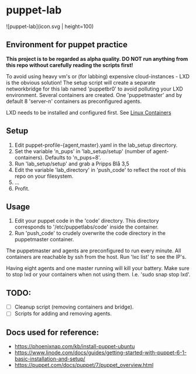 # puppet-lab

![puppet-lab](icon.svg | height=100)

## Environment for puppet practice

**This project is to be regarded as alpha quality. DO NOT run anything from this
repo without carefully reading the scripts first!**

To avoid using heavy vm's or (for labbing) expensive cloud-instances - LXD is 
the obvious solution!
The setup script will create a separate networkbridge for this lab named
'puppetbr0' to avoid polluting your LXD environment.
Several containers are created. One 'puppetmaster' and by default 8 'server-n'
containers as preconfigured agents.

LXD needs to be installed and configured first. See [Linux Containers](https://linuxcontainers.org/lxd/getting-started-cli/)

## Setup

  1. Edit puppet-profile-{agent,master}.yaml in the lab_setup direcrtory.
  2. Set the variable 'n_pups' in 'lab_setup/setup' (number of agent-containers).
     Defaults to 'n_pups=8'.
  3. Run 'lab_setup/setup' and grab a Pripps Blå 3,5
  4. Edit the variable 'lab_directory' in 'push_code' to reflect the root of
     this repo on your filesystem.
  5. ...
  6. Profit. 

## Usage

  1. Edit your puppet code in the 'code' directory.
     This directory corresponds to '/etc/puppetlabs/code' inside the container.
  2. Run 'push_code' to crudely overwrite the code directory in the puppetmaster
     container.

The puppetmaster and agents are preconfigured to run every minute.
All containers are reachable by ssh from the host.
Run 'lxc list' to see the IP's.

Having eight agents and one master running will kill your battery. Make sure to
stop lxd or your containers when not using them. I.e. 'sudo snap stop lxd'.

## TODO:
- [ ] Cleanup script (removing containers and bridge).
- [ ] Scripts for adding and removing agents.

## Docs used for reference:

  * https://phoenixnap.com/kb/install-puppet-ubuntu
  * https://www.linode.com/docs/guides/getting-started-with-puppet-6-1-basic-installation-and-setup/
  * https://puppet.com/docs/puppet/7/puppet_overview.html



